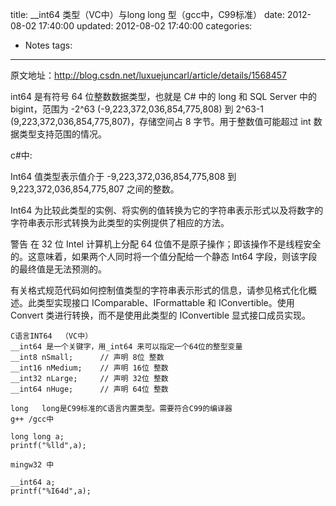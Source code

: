 title: __int64 类型（VC中）与long long 型（gcc中，C99标准）
date: 2012-08-02 17:40:00
updated: 2012-08-02 17:40:00
categories:
  - Notes
tags:
---

原文地址：http://blog.csdn.net/luxuejuncarl/article/details/1568457

int64 是有符号 64 位整数数据类型，也就是 C# 中的 long 和 SQL Server 中的 bigint，范围为 -2^63 (-9,223,372,036,854,775,808) 到 2^63-1 (9,223,372,036,854,775,807)，存储空间占 8 字节。用于整数值可能超过 int 数据类型支持范围的情况。

c#中:

Int64 值类型表示值介于 -9,223,372,036,854,775,808 到 9,223,372,036,854,775,807 之间的整数。

Int64 为比较此类型的实例、将实例的值转换为它的字符串表示形式以及将数字的字符串表示形式转换为此类型的实例提供了相应的方法。

警告 在 32 位 Intel 计算机上分配 64 位值不是原子操作；即该操作不是线程安全的。这意味着，如果两个人同时将一个值分配给一个静态 Int64 字段，则该字段的最终值是无法预测的。

有关格式规范代码如何控制值类型的字符串表示形式的信息，请参见格式化化概述。此类型实现接口 IComparable、IFormattable 和 IConvertible。使用 Convert 类进行转换，而不是使用此类型的 IConvertible 显式接口成员实现。

```
C语言INT64  （VC中）
__int64 是一个关键字，用_int64 来可以指定一个64位的整型变量
__int8 nSmall;      // 声明 8位 整数
__int16 nMedium;    // 声明 16位 整数
__int32 nLarge;     // 声明 32位 整数
__int64 nHuge;      // 声明 64位 整数
```
```
long   long是C99标准的C语言内置类型。需要符合C99的编译器
g++ /gcc中

long long a;
printf("%lld",a);  

mingw32 中

__int64 a;
printf("%I64d",a);  
```
